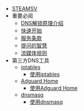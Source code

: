 <!-- _sidebar.md -->
* [STEAMSV](README.md)
* 重要必阅
  * [DNS解锁原理介绍](principle.md)
  * [快速开始](quickstart.md)
  * [服务条款](tos.md)
  * [提问的智慧](two.md)
  * [流媒体规则](rule.md)
* 第三方DNS工具
  * [iptables](appdoc/iptablesdoc.md)
    * [使用iptables](example/iptables.md)
  * [Adguard Home](/appdoc/adguardhomedoc.md)
    * [使用Adguard Home](example/adguardhome.md)
  * [dnsmasq](appdoc/dnsmasqdoc.md)
    * [使用dnsmasq](example/dnsmasq.md)